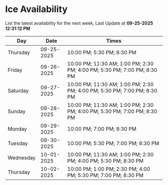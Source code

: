 # Ice Availability

List the latest availability for the next week, Last Update at **09-25-2025 12:31:12 PM**

| Day         | Date        | Times       |
| ----------- | ----------- | ----------- |
|Thursday|09-25-2025|10:00 PM; 5:30 PM; 8:30 PM|
|Friday|09-26-2025|10:00 PM; 11:30 AM; 1:00 PM; 2:30 PM; 4:00 PM; 5:30 PM; 7:00 PM; 8:30 PM|
|Saturday|09-27-2025|10:00 PM; 11:30 AM; 1:00 PM; 2:30 PM; 4:00 PM; 5:30 PM; 7:00 PM; 8:30 PM|
|Sunday|09-28-2025|10:00 PM; 11:30 AM; 1:00 PM; 2:30 PM; 4:00 PM; 5:30 PM; 7:00 PM; 8:30 PM|
|Monday|09-29-2025|10:00 PM; 7:00 PM; 8:30 PM|
|Tuesday|09-30-2025|10:00 PM; 5:30 PM; 7:00 PM; 8:30 PM|
|Wednesday|10-01-2025|10:00 PM; 11:30 AM; 1:00 PM; 2:30 PM; 4:00 PM; 5:30 PM; 8:30 PM|
|Thursday|10-02-2025|10:00 PM; 1:00 PM; 2:30 PM; 4:00 PM; 5:30 PM; 7:00 PM; 8:30 PM|
